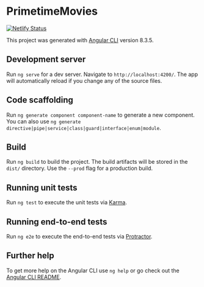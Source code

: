 # PrimetimeMovies

[![Netlify Status](https://api.netlify.com/api/v1/badges/7f2e3897-dcdf-4c29-8f76-3b8edc141a87/deploy-status)](https://app.netlify.com/sites/primetime-movies/deploys)

This project was generated with [Angular CLI](https://github.com/angular/angular-cli) version 8.3.5.



## Development server

Run `ng serve` for a dev server. Navigate to `http://localhost:4200/`. The app will automatically reload if you change any of the source files.

## Code scaffolding

Run `ng generate component component-name` to generate a new component. You can also use `ng generate directive|pipe|service|class|guard|interface|enum|module`.

## Build

Run `ng build` to build the project. The build artifacts will be stored in the `dist/` directory. Use the `--prod` flag for a production build.

## Running unit tests

Run `ng test` to execute the unit tests via [Karma](https://karma-runner.github.io).

## Running end-to-end tests

Run `ng e2e` to execute the end-to-end tests via [Protractor](http://www.protractortest.org/).

## Further help

To get more help on the Angular CLI use `ng help` or go check out the [Angular CLI README](https://github.com/angular/angular-cli/blob/master/README.md).

